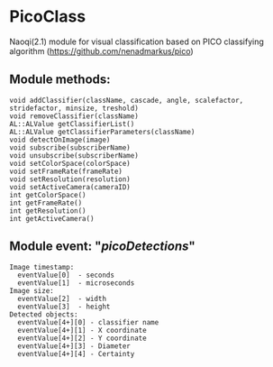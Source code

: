 # PicoClass

Naoqi(2.1) module for visual classification based on PICO classifying algorithm (https://github.com/nenadmarkus/pico)

## Module methods:
    void addClassifier(className, cascade, angle, scalefactor, stridefactor, minsize, treshold)   
    void removeClassifier(className)  
    AL::ALValue getClassifierList()  
    AL::ALValue getClassifierParameters(className)  
    void detectOnImage(image)  
    void subscribe(subscriberName) 
    void unsubscribe(subscriberName)
    void setColorSpace(colorSpace)  
    void setFrameRate(frameRate)  
    void setResolution(resolution)  
    void setActiveCamera(cameraID)  
    int getColorSpace()  
    int getFrameRate() 
    int getResolution() 
    int getActiveCamera()

## Module event:  "*picoDetections*"
    Image timestamp:
      eventValue[0]  - seconds
      eventValue[1]  - microseconds
    Image size:
      eventValue[2]  - width
      eventValue[3]  - height
    Detected objects:
      eventValue[4+][0] - classifier name
      eventValue[4+][1] - X coordinate
      eventValue[4+][2] - Y coordinate
      eventValue[4+][3] - Diameter
      eventValue[4+][4] - Certainty
